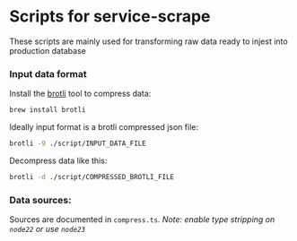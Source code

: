 # Scripts for service-scrape
These scripts are mainly used for transforming raw data ready to injest into production database

### Input data format
Install the [brotli](https://github.com/google/brotli) tool to compress data:
```bash
brew install brotli
```

Ideally input format is a brotli compressed json file:
```bash
brotli -9 ./script/INPUT_DATA_FILE
```

Decompress data like this:
```bash
brotli -d ./script/COMPRESSED_BROTLI_FILE
```

### Data sources:
Sources are documented in `compress.ts`.
_Note: enable type stripping on `node22` or use `node23`_
